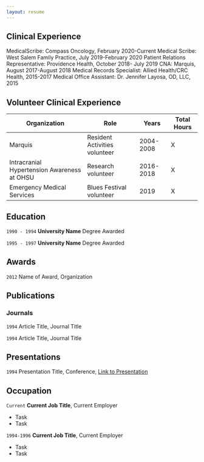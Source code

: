 ```yaml
---
layout: resume
---
```

## Clinical Experience

MedicalScribe: Compass Oncology, February 2020-Current
Medical Scribe: West Salem Family Practice, July 2019-February 2020
Patient Relations Representative: Providence Health, October 2018- July 2019 
CNA: Marquis, August 2017-August 2018
Medical Records Specialist: Allied Health/CRC Health, 2015-2017
Medical Office Assistant: Dr. Jennifer Layosa, OD, LLC, 2015

## Volunteer Clinical Experience
Organization | Role | Years | Total Hours 
--|--|--|--
Marquis | Resident Activities volunteer | 2004-2008 | X
Intracranial Hypertension Awareness at OHSU | Research volunteer |  2016-2018 | X
Emergency Medical Services | Blues Festival volunteer | 2019 | X




## Education

`1990 - 1994`
__University Name__
Degree Awarded

`1995 - 1997`
__University Name__
Degree Awarded 

## Awards

`2012`
Name of Award, Organization 

## Publications

<!-- A list is also available [online](https://scholar.google.co.uk/citations?user=LTOTl0YAAAAJ) -->

### Journals

`1994`
Article Title, Journal Title

`1994`
Article Title, Journal Title


## Presentations

`1994`
Presentation Title, Conference, <a href="https://MyWebsite.tld/presentation1">Link to Presentation</a>


## Occupation

`Current`
__Current Job Title__, Current Employer 

- Task
- Task

`1994-1996`
__Current Job Title__, Current Employer 

- Task
- Task



<!-- ### Footer

Last updated: May 2013 -->


